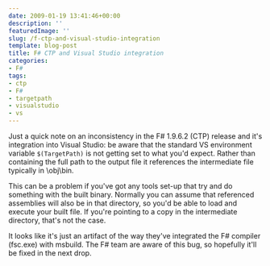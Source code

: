 ```yaml
---
date: 2009-01-19 13:41:46+00:00
description: ''
featuredImage: ''
slug: /f-ctp-and-visual-studio-integration
template: blog-post
title: F# CTP and Visual Studio integration
categories:
- F#
tags:
- ctp
- F#
- targetpath
- visualstudio
- vs
---
```


Just a quick note on an inconsistency in the F# 1.9.6.2 (CTP) release and it's integration into Visual Studio: be aware that the standard VS environment variable `$(TargetPath)` is not getting set to what you'd expect. Rather than containing the full path to the output file it references the intermediate file typically in \obj\bin.

This can be a problem if you've got any tools set-up that try and do something with the built binary. Normally you can assume that referenced assemblies will also be in that directory, so you'd be able to load and execute your built file. If you're pointing to a copy in the intermediate directory, that's not the case.

It looks like it's just an artifact of the way they've integrated the F# compiler (fsc.exe) with msbuild. The F# team are aware of this bug, so hopefully it'll be fixed in the next drop.
